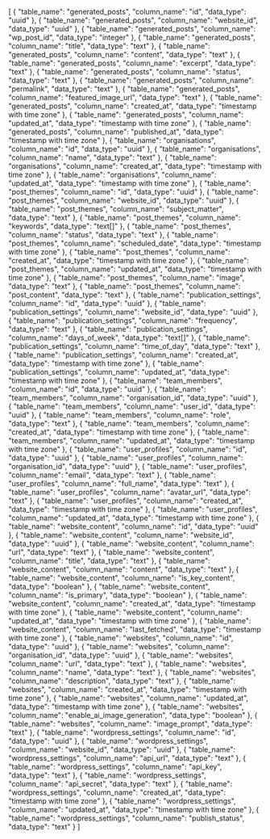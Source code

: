 [
  {
    "table_name": "generated_posts",
    "column_name": "id",
    "data_type": "uuid"
  },
  {
    "table_name": "generated_posts",
    "column_name": "website_id",
    "data_type": "uuid"
  },
  {
    "table_name": "generated_posts",
    "column_name": "wp_post_id",
    "data_type": "integer"
  },
  {
    "table_name": "generated_posts",
    "column_name": "title",
    "data_type": "text"
  },
  {
    "table_name": "generated_posts",
    "column_name": "content",
    "data_type": "text"
  },
  {
    "table_name": "generated_posts",
    "column_name": "excerpt",
    "data_type": "text"
  },
  {
    "table_name": "generated_posts",
    "column_name": "status",
    "data_type": "text"
  },
  {
    "table_name": "generated_posts",
    "column_name": "permalink",
    "data_type": "text"
  },
  {
    "table_name": "generated_posts",
    "column_name": "featured_image_url",
    "data_type": "text"
  },
  {
    "table_name": "generated_posts",
    "column_name": "created_at",
    "data_type": "timestamp with time zone"
  },
  {
    "table_name": "generated_posts",
    "column_name": "updated_at",
    "data_type": "timestamp with time zone"
  },
  {
    "table_name": "generated_posts",
    "column_name": "published_at",
    "data_type": "timestamp with time zone"
  },
  {
    "table_name": "organisations",
    "column_name": "id",
    "data_type": "uuid"
  },
  {
    "table_name": "organisations",
    "column_name": "name",
    "data_type": "text"
  },
  {
    "table_name": "organisations",
    "column_name": "created_at",
    "data_type": "timestamp with time zone"
  },
  {
    "table_name": "organisations",
    "column_name": "updated_at",
    "data_type": "timestamp with time zone"
  },
  {
    "table_name": "post_themes",
    "column_name": "id",
    "data_type": "uuid"
  },
  {
    "table_name": "post_themes",
    "column_name": "website_id",
    "data_type": "uuid"
  },
  {
    "table_name": "post_themes",
    "column_name": "subject_matter",
    "data_type": "text"
  },
  {
    "table_name": "post_themes",
    "column_name": "keywords",
    "data_type": "text[]"
  },
  {
    "table_name": "post_themes",
    "column_name": "status",
    "data_type": "text"
  },
  {
    "table_name": "post_themes",
    "column_name": "scheduled_date",
    "data_type": "timestamp with time zone"
  },
  {
    "table_name": "post_themes",
    "column_name": "created_at",
    "data_type": "timestamp with time zone"
  },
  {
    "table_name": "post_themes",
    "column_name": "updated_at",
    "data_type": "timestamp with time zone"
  },
  {
    "table_name": "post_themes",
    "column_name": "image",
    "data_type": "text"
  },
  {
    "table_name": "post_themes",
    "column_name": "post_content",
    "data_type": "text"
  },
  {
    "table_name": "publication_settings",
    "column_name": "id",
    "data_type": "uuid"
  },
  {
    "table_name": "publication_settings",
    "column_name": "website_id",
    "data_type": "uuid"
  },
  {
    "table_name": "publication_settings",
    "column_name": "frequency",
    "data_type": "text"
  },
  {
    "table_name": "publication_settings",
    "column_name": "days_of_week",
    "data_type": "text[]"
  },
  {
    "table_name": "publication_settings",
    "column_name": "time_of_day",
    "data_type": "text"
  },
  {
    "table_name": "publication_settings",
    "column_name": "created_at",
    "data_type": "timestamp with time zone"
  },
  {
    "table_name": "publication_settings",
    "column_name": "updated_at",
    "data_type": "timestamp with time zone"
  },
  {
    "table_name": "team_members",
    "column_name": "id",
    "data_type": "uuid"
  },
  {
    "table_name": "team_members",
    "column_name": "organisation_id",
    "data_type": "uuid"
  },
  {
    "table_name": "team_members",
    "column_name": "user_id",
    "data_type": "uuid"
  },
  {
    "table_name": "team_members",
    "column_name": "role",
    "data_type": "text"
  },
  {
    "table_name": "team_members",
    "column_name": "created_at",
    "data_type": "timestamp with time zone"
  },
  {
    "table_name": "team_members",
    "column_name": "updated_at",
    "data_type": "timestamp with time zone"
  },
  {
    "table_name": "user_profiles",
    "column_name": "id",
    "data_type": "uuid"
  },
  {
    "table_name": "user_profiles",
    "column_name": "organisation_id",
    "data_type": "uuid"
  },
  {
    "table_name": "user_profiles",
    "column_name": "email",
    "data_type": "text"
  },
  {
    "table_name": "user_profiles",
    "column_name": "full_name",
    "data_type": "text"
  },
  {
    "table_name": "user_profiles",
    "column_name": "avatar_url",
    "data_type": "text"
  },
  {
    "table_name": "user_profiles",
    "column_name": "created_at",
    "data_type": "timestamp with time zone"
  },
  {
    "table_name": "user_profiles",
    "column_name": "updated_at",
    "data_type": "timestamp with time zone"
  },
  {
    "table_name": "website_content",
    "column_name": "id",
    "data_type": "uuid"
  },
  {
    "table_name": "website_content",
    "column_name": "website_id",
    "data_type": "uuid"
  },
  {
    "table_name": "website_content",
    "column_name": "url",
    "data_type": "text"
  },
  {
    "table_name": "website_content",
    "column_name": "title",
    "data_type": "text"
  },
  {
    "table_name": "website_content",
    "column_name": "content",
    "data_type": "text"
  },
  {
    "table_name": "website_content",
    "column_name": "is_key_content",
    "data_type": "boolean"
  },
  {
    "table_name": "website_content",
    "column_name": "is_primary",
    "data_type": "boolean"
  },
  {
    "table_name": "website_content",
    "column_name": "created_at",
    "data_type": "timestamp with time zone"
  },
  {
    "table_name": "website_content",
    "column_name": "updated_at",
    "data_type": "timestamp with time zone"
  },
  {
    "table_name": "website_content",
    "column_name": "last_fetched",
    "data_type": "timestamp with time zone"
  },
  {
    "table_name": "websites",
    "column_name": "id",
    "data_type": "uuid"
  },
  {
    "table_name": "websites",
    "column_name": "organisation_id",
    "data_type": "uuid"
  },
  {
    "table_name": "websites",
    "column_name": "url",
    "data_type": "text"
  },
  {
    "table_name": "websites",
    "column_name": "name",
    "data_type": "text"
  },
  {
    "table_name": "websites",
    "column_name": "description",
    "data_type": "text"
  },
  {
    "table_name": "websites",
    "column_name": "created_at",
    "data_type": "timestamp with time zone"
  },
  {
    "table_name": "websites",
    "column_name": "updated_at",
    "data_type": "timestamp with time zone"
  },
  {
    "table_name": "websites",
    "column_name": "enable_ai_image_generation",
    "data_type": "boolean"
  },
  {
    "table_name": "websites",
    "column_name": "image_prompt",
    "data_type": "text"
  },
  {
    "table_name": "wordpress_settings",
    "column_name": "id",
    "data_type": "uuid"
  },
  {
    "table_name": "wordpress_settings",
    "column_name": "website_id",
    "data_type": "uuid"
  },
  {
    "table_name": "wordpress_settings",
    "column_name": "api_url",
    "data_type": "text"
  },
  {
    "table_name": "wordpress_settings",
    "column_name": "api_key",
    "data_type": "text"
  },
  {
    "table_name": "wordpress_settings",
    "column_name": "api_secret",
    "data_type": "text"
  },
  {
    "table_name": "wordpress_settings",
    "column_name": "created_at",
    "data_type": "timestamp with time zone"
  },
  {
    "table_name": "wordpress_settings",
    "column_name": "updated_at",
    "data_type": "timestamp with time zone"
  },
  {
    "table_name": "wordpress_settings",
    "column_name": "publish_status",
    "data_type": "text"
  }
]